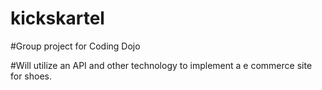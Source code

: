 # kickskartel

#Group project for Coding Dojo

#Will utilize an API and other technology to implement a e commerce site for shoes.
